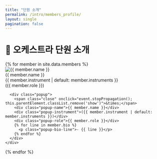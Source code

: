 ```yaml
---
title: "단원 소개"
permalink: /intro/members_profile/
layout: single
pagination: false
---
```


# 🎯 오케스트라 단원 소개

<!-- <link rel="stylesheet" href="{{ '/assets/css/members.css' | relative_url }}"> -->

<div class="member-gallery">
  {% for member in site.data.members %}
    <div class="member-card" onclick="togglePopup(this)">
      <div class="image-box">
        <img src="{{ member.image }}" alt="{{ member.name }}">
      </div>
      <div class="member-info">
        <div class="member-name">{{ member.name }}</div>
        <div class="member-instrument">{{ member.instrument | default: member.instruments }}</div>
        <div class="member-role">({{ member.role }})</div>
      </div>

      <div class="popup">
        <span class="close" onclick="event.stopPropagation(); this.parentElement.classList.remove('show')">&times;</span>
        <div class="popup-name">{{ member.name }}</div>
        <div class="popup-instrument">({{ member.instrument | default: member.instruments }})</div>
        <div class="popup-role">{{ member.role }}</div>
        {% for line in member.bio %}
          <p class="popup-bio-line">- {{ line }}</p>
        {% endfor %}
      </div>
    </div>
  {% endfor %}
</div>

<script>
function togglePopup(cardElement) {
  document.querySelectorAll('.popup').forEach(p => p.classList.remove('show'));
  const popup = cardElement.querySelector('.popup');
  popup.classList.toggle('show');
  event.stopPropagation();
}

document.addEventListener('click', function(event) {
  const isCard = event.target.closest('.member-card');
  if (!isCard) {
    document.querySelectorAll('.popup').forEach(p => p.classList.remove('show'));
  }
});
</script>
